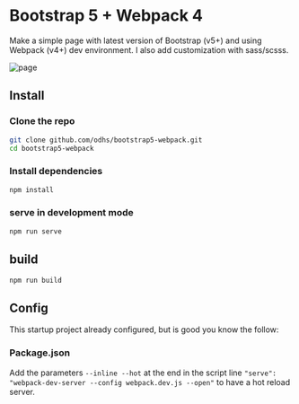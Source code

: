 # Bootstrap 5 + Webpack 4

Make a simple page with latest version of Bootstrap (v5+) and using Webpack (v4+) dev environment.
I also add customization with sass/scsss.

![page](https://github.com/nrcfrld/bootstrap5-webpack/blob/master/b5.png?raw=true)

## Install

### Clone the repo

```sh
git clone github.com/odhs/bootstrap5-webpack.git
cd bootstrap5-webpack
```

### Install dependencies

```sh
npm install
```

### serve in development mode

```sh
npm run serve
```

## build

```sh
npm run build
```

## Config

This startup project already configured, but is good you know the follow:

### Package.json

Add the parameters `--inline --hot` at the end in the script line `"serve": "webpack-dev-server --config webpack.dev.js --open"` to have a hot reload server.
